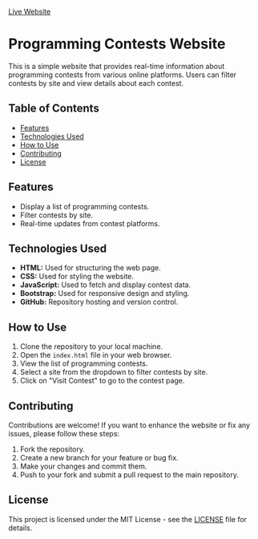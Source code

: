 [Live Website]()

# Programming Contests Website

This is a simple website that provides real-time information about programming contests from various online platforms. Users can filter contests by site and view details about each contest.

## Table of Contents
- [Features](#features)
- [Technologies Used](#technologies-used)
- [How to Use](#how-to-use)
- [Contributing](#contributing)
- [License](#license)


## Features
- Display a list of programming contests.
- Filter contests by site.
- Real-time updates from contest platforms.

## Technologies Used
- **HTML:** Used for structuring the web page.
- **CSS:** Used for styling the website.
- **JavaScript:** Used to fetch and display contest data.
- **Bootstrap:** Used for responsive design and styling.
- **GitHub:** Repository hosting and version control.

## How to Use
1. Clone the repository to your local machine.
2. Open the `index.html` file in your web browser.
3. View the list of programming contests.
4. Select a site from the dropdown to filter contests by site.
5. Click on "Visit Contest" to go to the contest page.

## Contributing
Contributions are welcome! If you want to enhance the website or fix any issues, please follow these steps:
1. Fork the repository.
2. Create a new branch for your feature or bug fix.
3. Make your changes and commit them.
4. Push to your fork and submit a pull request to the main repository.

## License
This project is licensed under the MIT License - see the [LICENSE](LICENSE) file for details.
